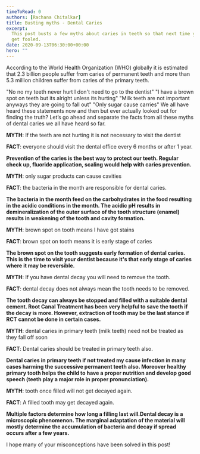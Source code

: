 ```yaml
---
timeToRead: 0
authors: [Rachana Chitalkar]
title: Busting myths - Dental Caries
excerpt:
  This post busts a few myths about caries in teeth so that next time you won't
  get fooled.
date: 2020-09-13T06:30:00+00:00
hero: ""
---
```


According to the World Health Organization (WHO) globally it is estimated that 2.3 billion people suffer from caries of permanent teeth and more than 5.3 million children suffer from caries of the primary teeth.

"No no my teeth never hurt I don't need to go to the dentist"
"I have a brown spot on teeth but its alright unless its hurting"
"Milk teeth are not important anyways they are going to fall out"
"Only sugar cause carries"
We all have heard these statements now and then but ever actually looked out for finding the truth? Let’s go ahead and separate the facts from all these myths of dental caries we all have heard so far.

**MYTH**: If the teeth are not hurting it is not necessary to visit the dentist

**FACT**: everyone should visit the dental office every 6 months or after 1 year.

**Prevention of the caries is the best way to protect our teeth. Regular check up, fluoride application, scaling would help with caries prevention.**

**MYTH**: only sugar products can cause cavities

**FACT**: the bacteria in the month are responsible for dental caries.

**The bacteria in the month feed on the carbohydrates in the food resulting in the acidic conditions in the month. The acidic pH results in demineralization of the outer surface of the tooth structure (enamel) results in weakening of the tooth and cavity formation.**

**MYTH**: brown spot on tooth means I have got stains

**FACT**: brown spot on tooth means it is early stage of caries

**The brown spot on the tooth suggests early formation of dental caries. This is the time to visit your dentist because it's that early stage of caries where it may be reversible.**

**MYTH**: If you have dental decay you will need to remove the tooth.

**FACT**: dental decay does not always mean the tooth needs to be removed.

**The tooth decay can always be stopped and filled with a suitable dental cement. Root Canal Treatment has been very helpful to save the tooth if the decay is more. However, extraction of tooth may be the last stance if RCT cannot be done in certain cases.**

**MYTH**: dental caries in primary teeth (milk teeth) need not be treated as they fall off soon

**FACT**: Dental caries should be treated in primary teeth also.

**Dental caries in primary teeth if not treated my cause infection in many cases harming the successive permanent teeth also. Moreover healthy primary tooth helps the child to have a proper nutrition and develop good speech (teeth play a major role in proper pronunciation).**

**MYTH**: tooth once filled will not get decayed again.

**FACT**: A filled tooth may get decayed again.

**Multiple factors determine how long a filling last will.Dental decay is a microscopic phenomenon. The marginal adaptation of the material will mostly determine the accumulation of bacteria and decay if spread occurs after a few years.**

I hope many of your misconceptions have been solved in this post!
